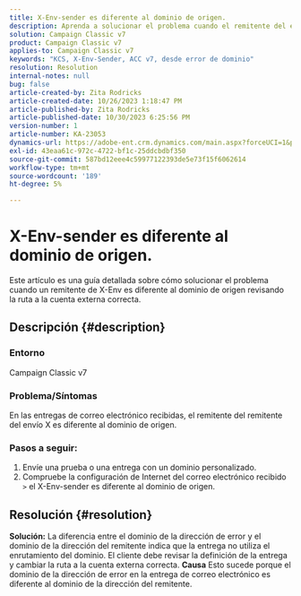 ```yaml
---
title: X-Env-sender es diferente al dominio de origen.
description: Aprenda a solucionar el problema cuando el remitente del extremo X es diferente al dominio de origen. Cambie el enrutamiento a la cuenta externa correcta.
solution: Campaign Classic v7
product: Campaign Classic v7
applies-to: Campaign Classic v7
keywords: "KCS, X-Env-Sender, ACC v7, desde error de dominio"
resolution: Resolution
internal-notes: null
bug: false
article-created-by: Zita Rodricks
article-created-date: 10/26/2023 1:18:47 PM
article-published-by: Zita Rodricks
article-published-date: 10/30/2023 6:25:56 PM
version-number: 1
article-number: KA-23053
dynamics-url: https://adobe-ent.crm.dynamics.com/main.aspx?forceUCI=1&pagetype=entityrecord&etn=knowledgearticle&id=d912882f-0274-ee11-9ae7-6045bd006b4b
exl-id: 43eaa61c-972c-4722-bf1c-25ddcbdbf350
source-git-commit: 587bd12eee4c59977122393de5e73f15f6062614
workflow-type: tm+mt
source-wordcount: '189'
ht-degree: 5%

---
```


# X-Env-sender es diferente al dominio de origen.


Este artículo es una guía detallada sobre cómo solucionar el problema cuando un remitente de X-Env es diferente al dominio de origen revisando la ruta a la cuenta externa correcta.



## Descripción {#description}


### <b>Entorno</b>

Campaign Classic v7



### <b>Problema/Síntomas</b>

En las entregas de correo electrónico recibidas, el remitente del remitente del envío X es diferente al dominio de origen.

### <b>Pasos a seguir:</b>

1. Envíe una prueba o una entrega con un dominio personalizado.
2. Compruebe la configuración de Internet del correo electrónico recibido `>`  el X-Env-sender es diferente al dominio de origen.



## Resolución {#resolution}

<b>Solución:</b>
La diferencia entre el dominio de la dirección de error y el dominio de la dirección del remitente indica que la entrega no utiliza el enrutamiento del dominio. El cliente debe revisar la definición de la entrega y cambiar la ruta a la cuenta externa correcta.
<b>Causa</b>
Esto sucede porque el dominio de la dirección de error en la entrega de correo electrónico es diferente al dominio de la dirección del remitente.
